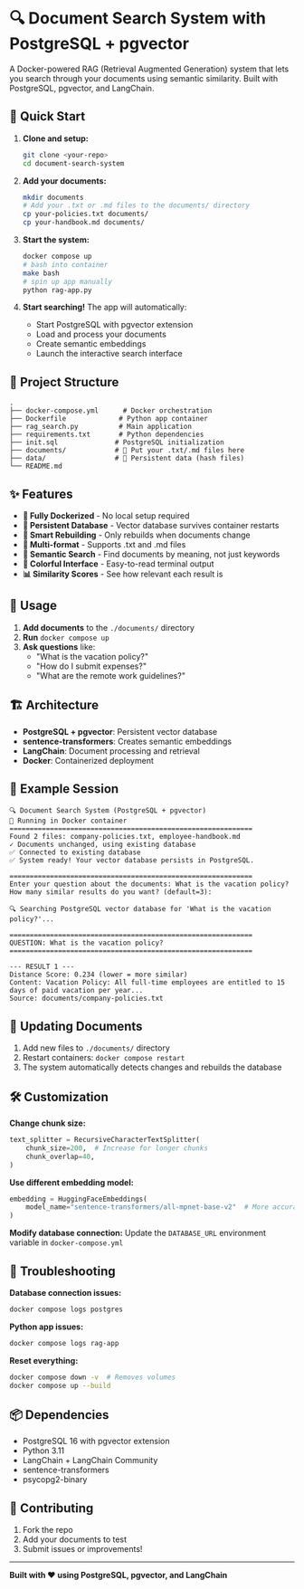 # 🔍 Document Search System with PostgreSQL + pgvector

A Docker-powered RAG (Retrieval Augmented Generation) system that lets you search through your documents using semantic similarity. Built with PostgreSQL, pgvector, and LangChain.

## 🚀 Quick Start

1. **Clone and setup:**
   ```bash
   git clone <your-repo>
   cd document-search-system
   ```

2. **Add your documents:**
   ```bash
   mkdir documents
   # Add your .txt or .md files to the documents/ directory
   cp your-policies.txt documents/
   cp your-handbook.md documents/
   ```

3. **Start the system:**
   ```bash
   docker compose up
   # bash into container
   make bash
   # spin up app manually
   python rag-app.py
   ```

4. **Start searching!** The app will automatically:
   - Start PostgreSQL with pgvector extension
   - Load and process your documents
   - Create semantic embeddings
   - Launch the interactive search interface

## 📁 Project Structure

```
.
├── docker-compose.yml      # Docker orchestration
├── Dockerfile             # Python app container
├── rag_search.py          # Main application
├── requirements.txt       # Python dependencies
├── init.sql              # PostgreSQL initialization
├── documents/            # 📂 Put your .txt/.md files here
├── data/                 # 💾 Persistent data (hash files)
└── README.md
```

## ✨ Features

- **🐳 Fully Dockerized** - No local setup required
- **💾 Persistent Database** - Vector database survives container restarts
- **🧠 Smart Rebuilding** - Only rebuilds when documents change
- **📄 Multi-format** - Supports .txt and .md files
- **🎯 Semantic Search** - Find documents by meaning, not just keywords
- **🎨 Colorful Interface** - Easy-to-read terminal output
- **📊 Similarity Scores** - See how relevant each result is

## 🔧 Usage

1. **Add documents** to the `./documents/` directory
2. **Run** `docker compose up`
3. **Ask questions** like:
   - "What is the vacation policy?"
   - "How do I submit expenses?"
   - "What are the remote work guidelines?"

## 🏗️ Architecture

- **PostgreSQL + pgvector**: Persistent vector database
- **sentence-transformers**: Creates semantic embeddings
- **LangChain**: Document processing and retrieval
- **Docker**: Containerized deployment

## 📝 Example Session

```
🔍 Document Search System (PostgreSQL + pgvector)
🐳 Running in Docker container
============================================================
Found 2 files: company-policies.txt, employee-handbook.md
✓ Documents unchanged, using existing database
✅ Connected to existing database
✅ System ready! Your vector database persists in PostgreSQL.

============================================================
Enter your question about the documents: What is the vacation policy?
How many similar results do you want? (default=3): 

🔍 Searching PostgreSQL vector database for 'What is the vacation policy?'...

============================================================
QUESTION: What is the vacation policy?
============================================================

--- RESULT 1 ---
Distance Score: 0.234 (lower = more similar)
Content: Vacation Policy: All full-time employees are entitled to 15 days of paid vacation per year...
Source: documents/company-policies.txt
```

## 🔄 Updating Documents

1. Add new files to `./documents/` directory
2. Restart containers: `docker compose restart`
3. The system automatically detects changes and rebuilds the database

## 🛠️ Customization

**Change chunk size:**
```python
text_splitter = RecursiveCharacterTextSplitter(
    chunk_size=200,  # Increase for longer chunks
    chunk_overlap=40,
)
```

**Use different embedding model:**
```python
embedding = HuggingFaceEmbeddings(
    model_name="sentence-transformers/all-mpnet-base-v2"  # More accurate but slower
)
```

**Modify database connection:**
Update the `DATABASE_URL` environment variable in `docker-compose.yml`

## 🐛 Troubleshooting

**Database connection issues:**
```bash
docker compose logs postgres
```

**Python app issues:**
```bash
docker compose logs rag-app
```

**Reset everything:**
```bash
docker compose down -v  # Removes volumes
docker compose up --build
```

## 📦 Dependencies

- PostgreSQL 16 with pgvector extension
- Python 3.11
- LangChain + LangChain Community
- sentence-transformers
- psycopg2-binary

## 🤝 Contributing

1. Fork the repo
2. Add your documents to test
3. Submit issues or improvements!

---

**Built with ❤️ using PostgreSQL, pgvector, and LangChain**
